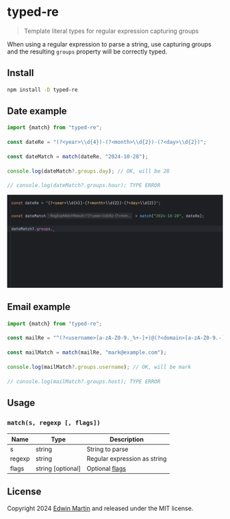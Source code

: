 # typed-re

> Template literal types for regular expression capturing groups

When using a regular expression to parse a string, use capturing groups and the resulting
`groups` property will be correctly typed.

## Install

```bash
npm install -D typed-re
```

## Date example

```typescript
import {match} from "typed-re";

const dateRe = "(?<year>\\d{4})-(?<month>\\d{2})-(?<day>\\d{2})";

const dateMatch = match(dateRe, "2024-10-28");

console.log(dateMatch?.groups.day); // OK, will be 28

// console.log(dateMatch?.groups.hour); TYPE ERROR
```

![typed-re date example](assets/typed-re-date-example.png)

## Email example

```typescript
import {match} from "typed-re";

const mailRe = "^(?<username>[a-zA-Z0-9._%+-]+)@(?<domain>[a-zA-Z0-9.-]+\\.[a-zA-Z]{2,})$"

const mailMatch = match(mailRe, "mark@example.com");

console.log(mailMatch?.groups.username); // OK, will be mark

// console.log(mailMatch?.groups.host); TYPE ERROR
```

## Usage

### `match(s, regexp [, flags])`

| Name   | Type              | Description                  |
|--------|-------------------|------------------------------|
| s      | string            | String to parse              |
| regexp | string            | Regular expression as string |
| flags  | string [optional] | Optional [flags](https://developer.mozilla.org/en-US/docs/Web/JavaScript/Guide/Regular_expressions#advanced_searching_with_flags)        |



## License

Copyright 2024 [Edwin Martin](https://bitstorm.org/) and released under the MIT license.
